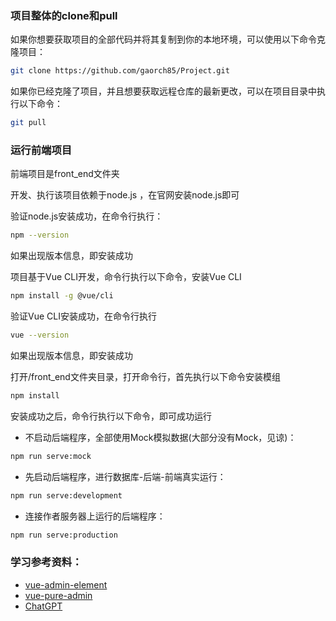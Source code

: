 ### 项目整体的clone和pull
如果你想要获取项目的全部代码并将其复制到你的本地环境，可以使用以下命令克隆项目：

```bash
git clone https://github.com/gaorch85/Project.git
```

如果你已经克隆了项目，并且想要获取远程仓库的最新更改，可以在项目目录中执行以下命令：
```bash
git pull
```

### 运行前端项目
前端项目是front_end文件夹

开发、执行该项目依赖于node.js ，在官网安装node.js即可  

验证node.js安装成功，在命令行执行：
```bash
npm --version
```
如果出现版本信息，即安装成功

项目基于Vue CLI开发，命令行执行以下命令，安装Vue CLI
```bash
npm install -g @vue/cli
```
验证Vue CLI安装成功，在命令行执行
```bash
vue --version
```
如果出现版本信息，即安装成功

打开/front_end文件夹目录，打开命令行，首先执行以下命令安装模组
```bash
npm install
```
安装成功之后，命令行执行以下命令，即可成功运行  

- 不启动后端程序，全部使用Mock模拟数据(大部分没有Mock，见谅)：
```bash
npm run serve:mock
```
- 先启动后端程序，进行数据库-后端-前端真实运行：
```bash
npm run serve:development
```  
- 连接作者服务器上运行的后端程序：
```bash
npm run serve:production
```  

### 学习参考资料：
- [vue-admin-element](https://github.com/PanJiaChen/vue-admin-template)
- [vue-pure-admin](https://github.com/pure-admin/vue-pure-admin)
- [ChatGPT](https://chatgpt.com/)